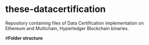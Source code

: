 # these-datacertification

Repository containing files of Data Certification implementation on Ethereum and Multichain, Hyperledger Blockchain binaries.

#**Folder structure**
